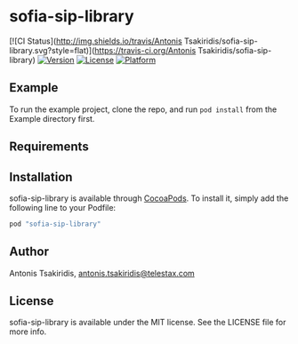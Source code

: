 # sofia-sip-library

[![CI Status](http://img.shields.io/travis/Antonis Tsakiridis/sofia-sip-library.svg?style=flat)](https://travis-ci.org/Antonis Tsakiridis/sofia-sip-library)
[![Version](https://img.shields.io/cocoapods/v/sofia-sip-library.svg?style=flat)](http://cocoapods.org/pods/sofia-sip-library)
[![License](https://img.shields.io/cocoapods/l/sofia-sip-library.svg?style=flat)](http://cocoapods.org/pods/sofia-sip-library)
[![Platform](https://img.shields.io/cocoapods/p/sofia-sip-library.svg?style=flat)](http://cocoapods.org/pods/sofia-sip-library)

## Example

To run the example project, clone the repo, and run `pod install` from the Example directory first.

## Requirements

## Installation

sofia-sip-library is available through [CocoaPods](http://cocoapods.org). To install
it, simply add the following line to your Podfile:

```ruby
pod "sofia-sip-library"
```

## Author

Antonis Tsakiridis, antonis.tsakiridis@telestax.com

## License

sofia-sip-library is available under the MIT license. See the LICENSE file for more info.
